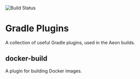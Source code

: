
![Build Status](https://travis-ci.org/aeon-io/gradle-plugins.svg?branch=master)

# Gradle Plugins

A collection of useful Gradle plugins, used in the Aeon builds.

## docker-build

A plugin for building Docker images.
